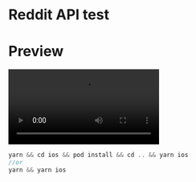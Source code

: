 # Reddit API test


# Preview
![App](https://i.imgur.com/4bI98Ju.mp4)


```ts
yarn && cd ios && pod install && cd .. && yarn ios
//or
yarn && yarn ios
```
